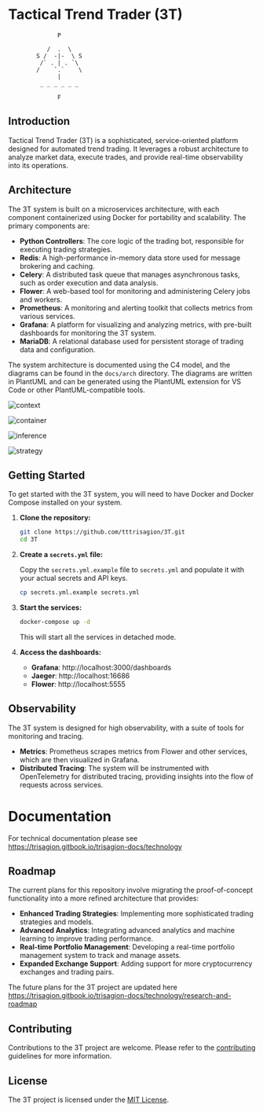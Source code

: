 # Tactical Trend Trader (3T)

```
              P

           /  .  \
        S /  -|-  \ S 
         /` . | . `\
        /    `.`    \
              |   
         _ _ _ _ _ _

              F
```

## Introduction

Tactical Trend Trader (3T) is a sophisticated, service-oriented platform designed for automated trend trading. It leverages a robust architecture to analyze market data, execute trades, and provide real-time observability into its operations.

## Architecture

The 3T system is built on a microservices architecture, with each component containerized using Docker for portability and scalability. The primary components are:

- **Python Controllers**: The core logic of the trading bot, responsible for executing trading strategies.
- **Redis**: A high-performance in-memory data store used for message brokering and caching.
- **Celery**: A distributed task queue that manages asynchronous tasks, such as order execution and data analysis.
- **Flower**: A web-based tool for monitoring and administering Celery jobs and workers.
- **Prometheus**: A monitoring and alerting toolkit that collects metrics from various services.
- **Grafana**: A platform for visualizing and analyzing metrics, with pre-built dashboards for monitoring the 3T system.
- **MariaDB**: A relational database used for persistent storage of trading data and configuration.

The system architecture is documented using the C4 model, and the diagrams can be found in the `docs/arch` directory. The diagrams are written in PlantUML and can be generated using the PlantUML extension for VS Code or other PlantUML-compatible tools.


![context](https://www.plantuml.com/plantuml/proxy?cache=no&src=https://raw.githubusercontent.com/tttrisagion/3T/refs/heads/main/docs/arch/level-1-context.puml)

![container](https://www.plantuml.com/plantuml/proxy?cache=no&src=https://raw.githubusercontent.com/tttrisagion/3T/refs/heads/main/docs/arch/level-2-container.puml)

![inference](https://www.plantuml.com/plantuml/proxy?cache=no&src=https://raw.githubusercontent.com/tttrisagion/3T/refs/heads/main/docs/arch/level-3-inference.puml)

![strategy](https://www.plantuml.com/plantuml/proxy?cache=no&src=https://raw.githubusercontent.com/tttrisagion/3T/refs/heads/main/docs/arch/level-3-strategy-runner.puml)

## Getting Started

To get started with the 3T system, you will need to have Docker and Docker Compose installed on your system.

1. **Clone the repository:**

   ```bash
   git clone https://github.com/tttrisagion/3T.git
   cd 3T
   ```

2. **Create a `secrets.yml` file:**

   Copy the `secrets.yml.example` file to `secrets.yml` and populate it with your actual secrets and API keys.

   ```bash
   cp secrets.yml.example secrets.yml
   ```

3. **Start the services:**

   ```bash
   docker-compose up -d
   ```

   This will start all the services in detached mode.

4. **Access the dashboards:**

   - **Grafana**: http://localhost:3000/dashboards
   - **Jaeger**: http://localhost:16686
   - **Flower**: http://localhost:5555

## Observability

The 3T system is designed for high observability, with a suite of tools for monitoring and tracing.

- **Metrics**: Prometheus scrapes metrics from Flower and other services, which are then visualized in Grafana.
- **Distributed Tracing**: The system will be instrumented with OpenTelemetry for distributed tracing, providing insights into the flow of requests across services.

# Documentation

For technical documentation please see https://trisagion.gitbook.io/trisagion-docs/technology

## Roadmap

The current plans for this repository involve migrating the proof-of-concept functionality into a more refined architecture that provides:

- **Enhanced Trading Strategies**: Implementing more sophisticated trading strategies and models.
- **Advanced Analytics**: Integrating advanced analytics and machine learning to improve trading performance.
- **Real-time Portfolio Management**: Developing a real-time portfolio management system to track and manage assets.
- **Expanded Exchange Support**: Adding support for more cryptocurrency exchanges and trading pairs.

The future plans for the 3T project are updated here https://trisagion.gitbook.io/trisagion-docs/technology/research-and-roadmap

## Contributing

Contributions to the 3T project are welcome. Please refer to the [contributing](https://github.com/tttrisagion/3T/blob/main/CONTRIBUTING.md) guidelines for more information.

## License

The 3T project is licensed under the [MIT License](https://github.com/tttrisagion/3T/blob/main/LICENSE).

